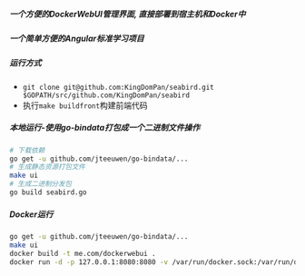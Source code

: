 ##### 一个方便的DockerWebUI管理界面, 直接部署到宿主机和Docker中
##### 一个简单方便的Angular标准学习项目

##### 运行方式
- `git clone git@github.com:KingDomPan/seabird.git $GOPATH/src/github.com/KingDomPan/seabird`
- 执行`make buildfront`构建前端代码

##### 本地运行-使用go-bindata打包成一个二进制文件操作
```bash
# 下载依赖
go get -u github.com/jteeuwen/go-bindata/...
# 生成静态资源打包文件
make ui
# 生成二进制分发包
go build seabird.go
```

##### Docker运行
```bash
go get -u github.com/jteeuwen/go-bindata/...
make ui
docker build -t me.com/dockerwebui .
docker run -d -p 127.0.0.1:8080:8080 -v /var/run/docker.sock:/var/run/docker.sock me.com/dockerwebui
```